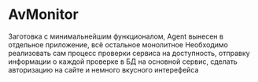 # AvMonitor
Заготовка с минимальнейшим функционалом, Agent вынесен в отдельное приложение, всё остальное монолитное 
Необходимо реализовать сам процесс проверки сервиса на доступность, отправку информации о каждой проверке в БД на основной сервис, сделать авторизацию на сайте и немного вкусного интерефейса
